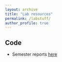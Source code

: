 ```yaml
---
layout: archive
title: "Lab resources"
permalink: /labstuff/
author_profile: true
---
```



## Code
* Semester reports [here](/code/Semester-reports/) 




